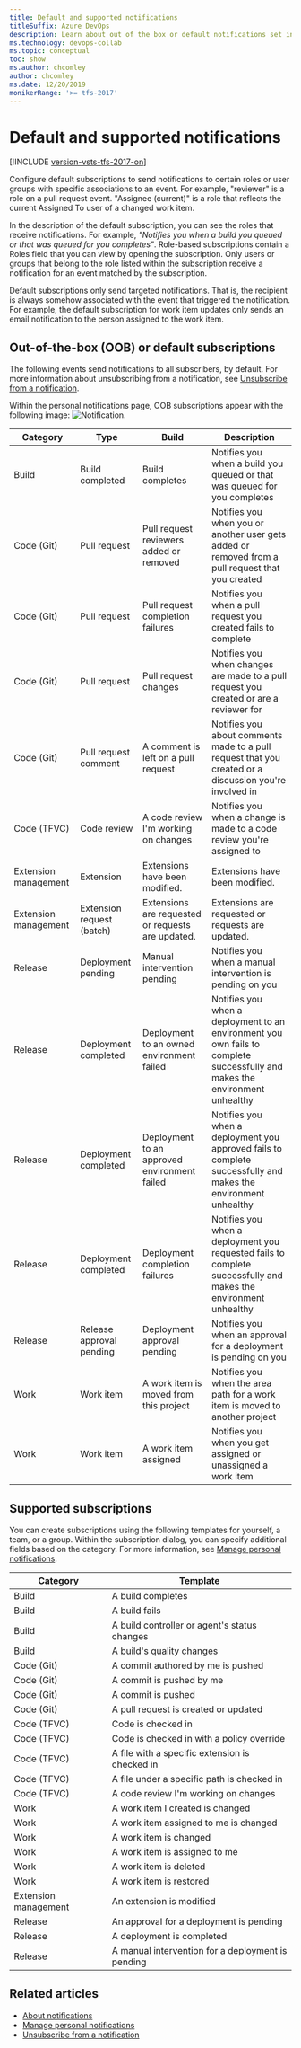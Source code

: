 ```yaml
---
title: Default and supported notifications
titleSuffix: Azure DevOps
description: Learn about out of the box or default notifications set in Azure DevOps or Team Foundation Server 
ms.technology: devops-collab
ms.topic: conceptual
toc: show
ms.author: chcomley
author: chcomley
ms.date: 12/20/2019
monikerRange: '>= tfs-2017'
---
```


# Default and supported notifications

[!INCLUDE [version-vsts-tfs-2017-on](../includes/version-tfs-2017-through-vsts.md)]

Configure default subscriptions to send notifications to certain roles or user groups with specific associations to an event. For example, "reviewer" is a role on a pull request event. "Assignee (current)" is a role that reflects the current Assigned To user of a changed work item.

In the description of the default subscription, you can see the roles that receive notifications. For example, _"Notifies you when a build you queued or that was queued for you completes"_. Role-based subscriptions contain a Roles field that you can view by opening the subscription. Only users or groups that belong to the role listed within the subscription receive a notification for an event matched by the subscription.

Default subscriptions only send targeted notifications. That is, the recipient is always somehow associated with the event that triggered the notification. For example, the default subscription for work item updates only sends an email notification to the person assigned to the work item.

## Out-of-the-box (OOB) or default subscriptions

The following events send notifications to all subscribers, by default. For more information about unsubscribing from a notification, see [Unsubscribe from a notification](unsubscribe-default-notification.md).

Within the personal notifications page, OOB subscriptions appear with the following image: ![Notification](media/oob-notification.png).

| Category             | Type                      | Build                                             | Description                                                                                                                 |
| -------------------- | ------------------------- | ------------------------------------------------- | --------------------------------------------------------------------------------------------------------------------------- |
| Build                | Build completed           | Build completes                                   | Notifies you when a build you queued or that was queued for you completes                                                   |
| Code (Git)           | Pull request              | Pull request reviewers added or removed           | Notifies you when you or another user gets added or removed from a pull request that you created                            |
| Code (Git)           | Pull request              | Pull request completion failures                  | Notifies you when a pull request you created fails to complete                                                              |
| Code (Git)           | Pull request              | Pull request changes                              | Notifies you when changes are made to a pull request you created or are a reviewer for                                      |
| Code (Git)           | Pull request comment      | A comment is left on a pull request               | Notifies you about comments made to a pull request that you created or a discussion you're involved in                      |
| Code (TFVC)          | Code review               | A code review I'm working on changes              | Notifies you when a change is made to a code review you're assigned to                                                      |
| Extension management | Extension                 | Extensions have been modified.                    | Extensions have been modified.                                                                                              |
| Extension management | Extension request (batch) | Extensions are requested or requests are updated. | Extensions are requested or requests are updated.                                                                           |
| Release              | Deployment pending        | Manual intervention pending                       | Notifies you when a manual intervention is pending on you                                                                   |
| Release              | Deployment completed      | Deployment to an owned environment failed         | Notifies you when a deployment to an environment you own fails to complete successfully and makes the environment unhealthy |
| Release              | Deployment completed      | Deployment to an approved environment failed      | Notifies you when a deployment you approved fails to complete successfully and makes the environment unhealthy              |
| Release              | Deployment completed      | Deployment completion failures                    | Notifies you when a deployment you requested fails to complete successfully and makes the environment unhealthy             |
| Release              | Release approval pending  | Deployment approval pending                       | Notifies you when an approval for a deployment is pending on you                                                            |
| Work                 | Work item                 | A work item is moved from this project            | Notifies you when the area path for a work item is moved to another project                                                 |
| Work                 | Work item                 | A work item assigned                              | Notifies you when you get assigned or unassigned a work item                                                                |

## Supported subscriptions

You can create subscriptions using the following templates for yourself, a team, or a group. Within the subscription dialog, you can specify additional fields based on the category. For more information, see [Manage personal notifications](manage-your-personal-notifications.md).

| Category             | Template                                          |
| -------------------- | ------------------------------------------------- |
| Build                | A build completes                                 |
| Build                | A build fails                                     |
| Build                | A build controller or agent's status changes      |
| Build                | A build's quality changes                         |
| Code (Git)           | A commit authored by me is pushed                 |
| Code (Git)           | A commit is pushed by me                          |
| Code (Git)           | A commit is pushed                                |
| Code (Git)           | A pull request is created or updated              |
| Code (TFVC)          | Code is checked in                                |
| Code (TFVC)          | Code is checked in with a policy override         |
| Code (TFVC)          | A file with a specific extension is checked in    |
| Code (TFVC)          | A file under a specific path is checked in        |
| Code (TFVC)          | A code review I'm working on changes              |
| Work                 | A work item I created is changed                  |
| Work                 | A work item assigned to me is changed             |
| Work                 | A work item is changed                            |
| Work                 | A work item is assigned to me                     |
| Work                 | A work item is deleted                            |
| Work                 | A work item is restored                           |
| Extension management | An extension is modified                          |
| Release              | An approval for a deployment is pending           |
| Release              | A deployment is completed                         |
| Release              | A manual intervention for a deployment is pending |

## Related articles

* [About notifications](about-notifications.md)
* [Manage personal notifications](manage-team-notifications.md)
* [Unsubscribe from a notification](unsubscribe-default-notification.md)
